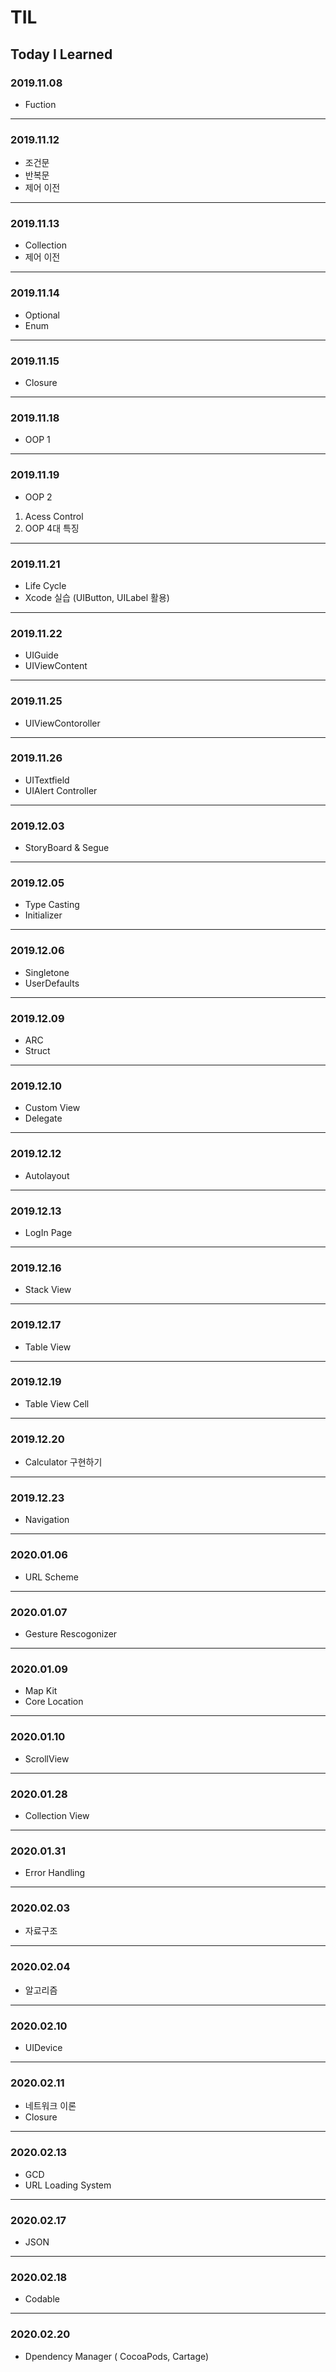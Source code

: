 # TIL
## Today I Learned


### 2019.11.08

- Fuction
------------------------
### 2019.11.12

- 조건문
- 반복문
- 제어 이전
------------------------
### 2019.11.13

- Collection
- 제어 이전
------------------------
### 2019.11.14

- Optional
- Enum
------------------------
### 2019.11.15

- Closure
------------------------
### 2019.11.18

- OOP 1
-----------------------
### 2019.11.19

- OOP 2 
1. Acess Control
2. OOP 4대 특징
-----------------------
### 2019.11.21

- Life Cycle
- Xcode 실습 (UIButton, UILabel 활용)

--------------------------
### 2019.11.22

- UIGuide
- UIViewContent
-------------------------
### 2019.11.25

- UIViewContoroller
-------------------------
### 2019.11.26

- UITextfield
- UIAlert Controller
-----------------------
### 2019.12.03

- StoryBoard & Segue
-----------------------
### 2019.12.05

- Type Casting
- Initializer
----------------------
### 2019.12.06

- Singletone
- UserDefaults
-----------------------
### 2019.12.09

- ARC
- Struct
----------------------
### 2019.12.10

- Custom View
- Delegate
---------------------
### 2019.12.12

- Autolayout
---------------------
### 2019.12.13

- LogIn Page
--------------------
### 2019.12.16

- Stack View
--------------------
### 2019.12.17

- Table View
--------------------
### 2019.12.19

- Table View Cell
--------------------
### 2019.12.20

- Calculator 구현하기
--------------------
### 2019.12.23

- Navigation
----------------------
### 2020.01.06

- URL Scheme
---------------------
### 2020.01.07

- Gesture Rescogonizer
----------------------
### 2020.01.09

- Map Kit
- Core Location
------------------------
### 2020.01.10

- ScrollView
---------------------
### 2020.01.28

- Collection View
---------------------
### 2020.01.31

- Error Handling
---------------------
### 2020.02.03

- 자료구조
----------------------
### 2020.02.04

- 알고리즘
----------------------
### 2020.02.10

- UIDevice
----------------------
### 2020.02.11

- 네트워크 이론
- Closure
----------------------
### 2020.02.13

- GCD
- URL Loading System
---------------------
### 2020.02.17

- JSON
---------------------
### 2020.02.18

- Codable
----------------------
### 2020.02.20

- Dpendency Manager
( CocoaPods, Cartage)


